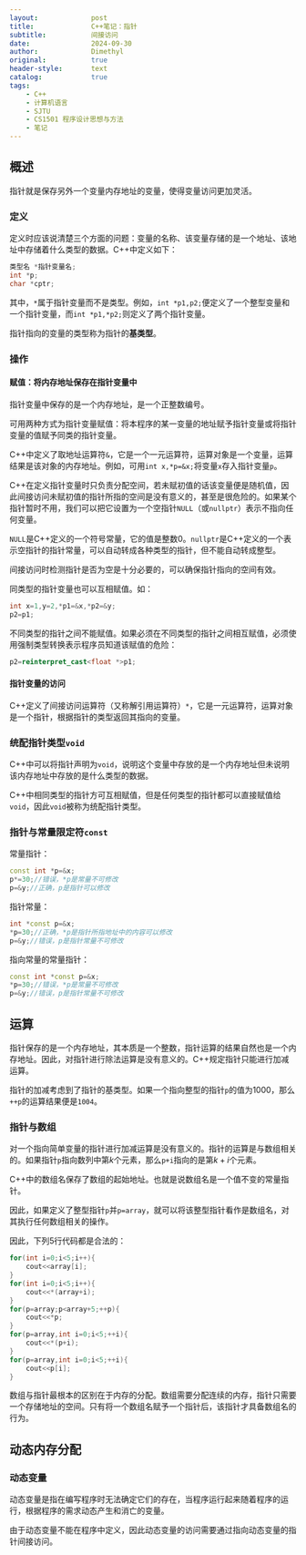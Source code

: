 ```yaml
---
layout:             post
title:              C++笔记：指针
subtitle:           间接访问
date:               2024-09-30
author:             Dimethyl
original:           true
header-style:       text
catalog:            true
tags:
    - C++
    - 计算机语言
    - SJTU
    - CS1501 程序设计思想与方法
    - 笔记
---
```


## 概述

指针就是保存另外一个变量内存地址的变量，使得变量访问更加灵活。

### 定义

定义时应该说清楚三个方面的问题：变量的名称、该变量存储的是一个地址、该地址中存储着什么类型的数据。C++中定义如下：
```C++
类型名 *指针变量名;
int *p;
char *cptr;
```
其中，`*`属于指针变量而不是类型。例如，`int *p1,p2;`便定义了一个整型变量和一个指针变量，而`int *p1,*p2;`则定义了两个指针变量。

指针指向的变量的类型称为指针的**基类型**。

### 操作

#### 赋值：将内存地址保存在指针变量中

指针变量中保存的是一个内存地址，是一个正整数编号。

可用两种方式为指针变量赋值：将本程序的某一变量的地址赋予指针变量或将指针变量的值赋予同类的指针变量。

C++中定义了取地址运算符`&`，它是一个一元运算符，运算对象是一个变量，运算结果是该对象的内存地址。例如，可用`int x,*p=&x;`将变量`x`存入指针变量`p`。

C++在定义指针变量时只负责分配空间，若未赋初值的话该变量便是随机值，因此间接访问未赋初值的指针所指的空间是没有意义的，甚至是很危险的。如果某个指针暂时不用，我们可以把它设置为一个空指针`NULL`（或`nullptr`）表示不指向任何变量。

`NULL`是C++定义的一个符号常量，它的值是整数0。`nullptr`是C++定义的一个表示空指针的指针常量，可以自动转成各种类型的指针，但不能自动转成整型。

间接访问时检测指针是否为空是十分必要的，可以确保指针指向的空间有效。

同类型的指针变量也可以互相赋值。如：
```C++
int x=1,y=2,*p1=&x,*p2=&y;
p2=p1;
```
不同类型的指针之间不能赋值。如果必须在不同类型的指针之间相互赋值，必须使用强制类型转换表示程序员知道该赋值的危险：
```C++
p2=reinterpret_cast<float *>p1;
```

#### 指针变量的访问

C++定义了间接访问运算符（又称解引用运算符）`*`，它是一元运算符，运算对象是一个指针，根据指针的类型返回其指向的变量。

### 统配指针类型`void`

C++中可以将指针声明为`void`，说明这个变量中存放的是一个内存地址但未说明该内存地址中存放的是什么类型的数据。

C++中相同类型的指针方可互相赋值，但是任何类型的指针都可以直接赋值给`void`，因此`void`被称为统配指针类型。

### 指针与常量限定符`const`

常量指针：
```C++
const int *p=&x;
p*=30;//错误，*p是常量不可修改
p=&y;//正确，p是指针可以修改
```
指针常量：
```C++
int *const p=&x;
*p=30;//正确，*p是指针所指地址中的内容可以修改
p=&y;//错误，p是指针常量不可修改
```
指向常量的常量指针：
```C++
const int *const p=&x;
*p=30;//错误，*p是常量不可修改
p=&y;//错误，p是指针常量不可修改
```

## 运算

指针保存的是一个内存地址，其本质是一个整数，指针运算的结果自然也是一个内存地址。因此，对指针进行除法运算是没有意义的。C++规定指针只能进行加减运算。

指针的加减考虑到了指针的基类型。如果一个指向整型的指针`p`的值为1000，那么`++p`的运算结果便是`1004`。

### 指针与数组

对一个指向简单变量的指针进行加减运算是没有意义的。指针的运算是与数组相关的。如果指针`p`指向数列中第$k$个元素，那么`p+i`指向的是第$k+i$个元素。

C++中的数组名保存了数组的起始地址。也就是说数组名是一个值不变的常量指针。

因此，如果定义了整型指针`p`并`p=array`，就可以将该整型指针看作是数组名，对其执行任何数组相关的操作。

因此，下列5行代码都是合法的：
```C++
for(int i=0;i<5;i++){
    cout<<array[i];
}
for(int i=0;i<5;i++){
    cout<<*(array+i);
}
for(p=array;p<array+5;++p){
    cout<<*p;
}
for(p=array,int i=0;i<5;++i){
    cout<<*(p+i);
}
for(p=array,int i=0;i<5;++i){
    cout<<p[i];
}
```

数组与指针最根本的区别在于内存的分配。数组需要分配连续的内存，指针只需要一个存储地址的空间。只有将一个数组名赋予一个指针后，该指针才具备数组名的行为。

## 动态内存分配

### 动态变量

动态变量是指在编写程序时无法确定它们的存在，当程序运行起来随着程序的运行，根据程序的需求动态产生和消亡的变量。

由于动态变量不能在程序中定义，因此动态变量的访问需要通过指向动态变量的指针间接访问。

